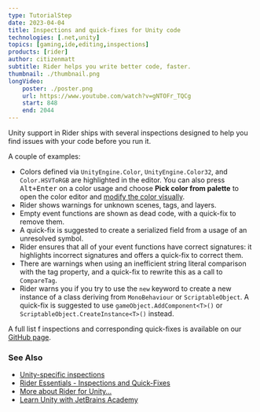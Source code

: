 ```yaml
---
type: TutorialStep
date: 2023-04-04
title: Inspections and quick-fixes for Unity code
technologies: [.net,unity]
topics: [gaming,ide,editing,inspections]
products: [rider]
author: citizenmatt
subtitle: Rider helps you write better code, faster.
thumbnail: ./thumbnail.png
longVideo: 
    poster: ./poster.png
    url: https://www.youtube.com/watch?v=gNTOFr_TQCg
    start: 848
    end: 2044
---
```


Unity support in Rider ships with several inspections designed to help you find issues with your code before you run it.

A couple of examples:
* Colors defined via `UnityEngine.Color`, `UnityEngine.Color32`, and `Color.HSVToRGB` are highlighted in the editor. You can also press <kbd>Alt+Enter</kbd> on a color usage and choose **Pick color from palette** to open the color editor and [modify the color visually](https://www.jetbrains.com/help/rider/Coding_Assistance__Color_Assistance.html).
* Rider shows warnings for unknown scenes, tags, and layers.
* Empty event functions are shown as dead code, with a quick-fix to remove them.
* A quick-fix is suggested to create a serialized field from a usage of an unresolved symbol.
* Rider ensures that all of your event functions have correct signatures: it highlights incorrect signatures and offers a quick-fix to correct them.
* There are warnings when using an inefficient string literal comparison with the tag property, and a quick-fix to rewrite this as a call to `CompareTag`.
* Rider warns you if you try to use the `new` keyword to create a new instance of a class deriving from `MonoBehaviour` or `ScriptableObject`. A quick-fix is suggested to use `gameObject.AddComponent<T>()` or `ScriptableObject.CreateInstance<T>()` instead.

A full list f inspections and corresponding quick-fixes is available on our [GitHub page](https://github.com/JetBrains/resharper-unity/wiki).

### See Also

- [Unity-specific inspections](https://www.jetbrains.com/help/rider/Features_Unity.html#inspections-and-quick-fixes)
- [Rider Essentials - Inspections and Quick-Fixes](https://www.jetbrains.com/dotnet/guide/tutorials/rider-essentials/inspections-quick-fixes/)
- [More about Rider for Unity...](https://www.jetbrains.com/lp/dotnet-unity/)
- [Learn Unity with JetBrains Academy](https://hyperskill.org/tracks/36?utm=rider_guide)